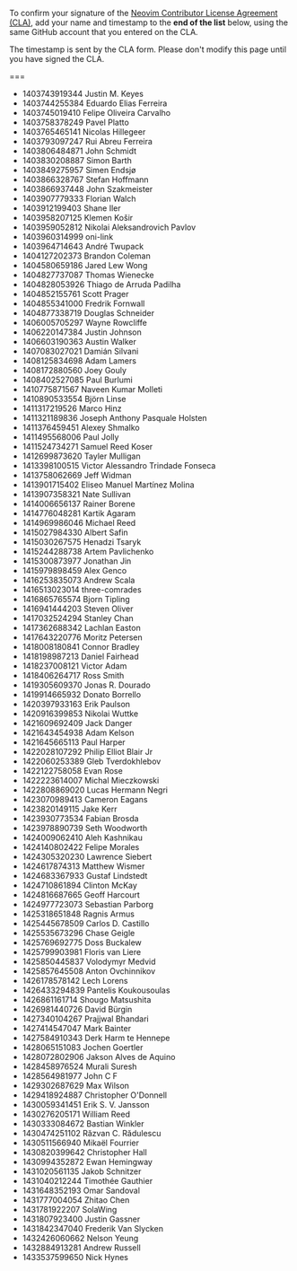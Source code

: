 To confirm your signature of the [Neovim Contributor License Agreement (CLA)](https://docs.google.com/forms/d/1u54bpbwzneDIRltFx1TGi2evKxY3w0cOV3vlpj8DPbg/viewform), add your name and timestamp to the **end of the list** below, using the same GitHub account that you entered on the CLA. 

The timestamp is sent by the CLA form. Please don't modify this page until you have signed the CLA.

===
- 1403743919344 Justin M. Keyes
- 1403744255384 Eduardo Elias Ferreira
- 1403745019410 Felipe Oliveira Carvalho
- 1403758378249 Pavel Platto
- 1403765465141 Nicolas Hillegeer
- 1403793097247 Rui Abreu Ferreira
- 1403806484871 John Schmidt
- 1403830208887 Simon Barth
- 1403849275957 Simen Endsjø
- 1403866328767 Stefan Hoffmann
- 1403866937448 John Szakmeister
- 1403907779333 Florian Walch
- 1403912199403 Shane Iler
- 1403958207125 Klemen Košir
- 1403959052812 Nikolai Aleksandrovich Pavlov
- 1403960314999 oni-link
- 1403964714643 André Twupack
- 1404127202373 Brandon Coleman
- 1404580659186 Jared Lew Wong
- 1404827737087 Thomas Wienecke
- 1404828053926 Thiago de Arruda Padilha
- 1404852155761 Scott Prager
- 1404855341000 Fredrik Fornwall
- 1404877338719 Douglas Schneider
- 1406005705297 Wayne Rowcliffe
- 1406220147384 Justin Johnson
- 1406603190363 Austin Walker
- 1407083027021 Damián Silvani
- 1408125834698 Adam Lamers
- 1408172880560 Joey Gouly
- 1408402527085 Paul Burlumi
- 1410775871567 Naveen Kumar Molleti
- 1410890533554 Björn Linse
- 1411317219526 Marco Hinz
- 1411321189836 Joseph Anthony Pasquale Holsten
- 1411376459451 Alexey Shmalko
- 1411495568006 Paul Jolly
- 1411524734271 Samuel Reed Koser
- 1412699873620 Tayler Mulligan
- 1413398100515 Victor Alessandro Trindade Fonseca
- 1413758062669 Jeff Widman
- 1413901715402 Eliseo Manuel Martínez Molina
- 1413907358321 Nate Sullivan
- 1414006656137 Rainer Borene
- 1414776048281 Kartik Agaram
- 1414969986046 Michael Reed
- 1415027984330 Albert Safin
- 1415030267575 Henadzi Tsaryk
- 1415244288738 Artem Pavlichenko
- 1415300873977 Jonathan Jin
- 1415979898459 Alex Genco
- 1416253835073 Andrew Scala
- 1416513023014 three-comrades
- 1416865765574 Bjorn Tipling
- 1416941444203 Steven Oliver
- 1417032524294 Stanley Chan
- 1417362688342 Lachlan Easton
- 1417643220776 Moritz Petersen
- 1418008180841 Connor Bradley
- 1418198987213 Daniel Fairhead
- 1418237008121 Victor Adam
- 1418406264717 Ross Smith
- 1419305609370 Jonas R. Dourado
- 1419914665932 Donato Borrello
- 1420397933163 Erik Paulson
- 1420916399853 Nikolai Wuttke
- 1421609692409 Jack Danger
- 1421643454938 Adam Kelson
- 1421645665113 Paul Harper
- 1422028107292 Philip Elliot Blair Jr
- 1422060253389 Gleb Tverdokhlebov
- 1422122758058 Evan Rose
- 1422223614007 Michal Mieczkowski
- 1422808869020 Lucas Hermann Negri
- 1423070989413 Cameron Eagans
- 1423820149115 Jake Kerr
- 1423930773534 Fabian Brosda
- 1423978890739 Seth Woodworth
- 1424009062410 Aleh Kashnikau
- 1424140802422 Felipe Morales
- 1424305320230 Lawrence Siebert
- 1424617874313 Matthew Wismer
- 1424683367933 Gustaf Lindstedt
- 1424710861894 Clinton McKay
- 1424816687665 Geoff Harcourt
- 1424977723073 Sebastian Parborg
- 1425318651848 Ragnis Armus
- 1425445678509 Carlos D. Castillo
- 1425535673296 Chase Geigle
- 1425769692775 Doss Buckalew
- 1425799903981 Floris van Liere
- 1425850445837 Volodymyr Medvid
- 1425857645508 Anton Ovchinnikov
- 1426178578142 Lech Lorens
- 1426433294839 Pantelis Koukousoulas
- 1426861161714 Shougo Matsushita
- 1426981440726 David Bürgin
- 1427340104267 Prajjwal Bhandari
- 1427414547047 Mark Bainter
- 1427584910343 Derk Harm te Hennepe
- 1428065151083 Jochen Goertler
- 1428072802906 Jakson Alves de Aquino
- 1428458976524 Murali Suresh
- 1428564981977 John C F
- 1429302687629 Max Wilson
- 1429418924887 Christopher O'Donnell
- 1430059341451 Erik S. V. Jansson
- 1430276205171 William Reed
- 1430333084672 Bastian Winkler
- 1430474251102 Răzvan C. Rădulescu
- 1430511566940 Mikaël Fourrier
- 1430820399642 Christopher Hall
- 1430994352872 Ewan Hemingway
- 1431020561135 Jakob Schnitzer
- 1431040212244 Timothée Gauthier
- 1431648352193 Omar Sandoval
- 1431777004054 Zhitao Chen
- 1431781922207 SolaWing
- 1431807923400 Justin Gassner
- 1431842347040 Frederik Van Slycken
- 1432426060662 Nelson Yeung
- 1432884913281 Andrew Russell
- 1433537599650 Nick Hynes